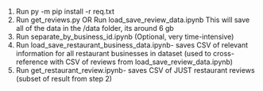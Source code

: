 1. Run py -m pip install -r req.txt
2. Run get_reviews.py OR Run load_save_review_data.ipynb
    This will save all of the data in the /data folder, its around 6 gb
3. Run separate_by_business_id.ipynb (Optional, very time-intensive)
4. Run load_save_restaurant_business_data.ipynb- saves CSV of relevant information for all restaurant businesses in dataset (used to cross-reference with CSV of reviews from load_save_review_data.ipynb)
5. Run get_restaurant_review.ipynb- saves CSV of JUST restaurant reviews (subset of result from step 2)
